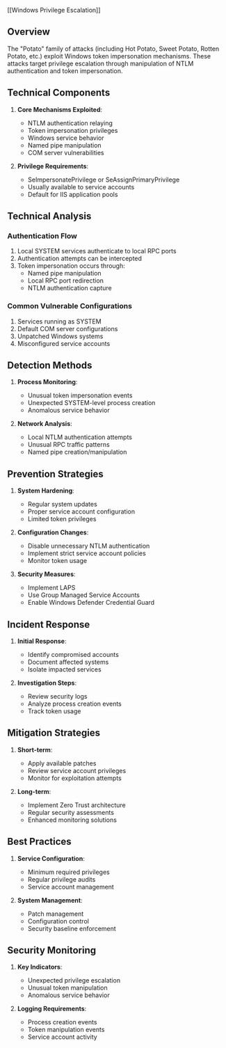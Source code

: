[[Windows Privilege Escalation]]
## Overview
The "Potato" family of attacks (including Hot Potato, Sweet Potato, Rotten Potato, etc.) exploit Windows token impersonation mechanisms. These attacks target privilege escalation through manipulation of NTLM authentication and token impersonation.

## Technical Components
1. **Core Mechanisms Exploited**:
   - NTLM authentication relaying
   - Token impersonation privileges
   - Windows service behavior
   - Named pipe manipulation
   - COM server vulnerabilities

2. **Privilege Requirements**:
   - SeImpersonatePrivilege or SeAssignPrimaryPrivilege
   - Usually available to service accounts
   - Default for IIS application pools

## Technical Analysis
### Authentication Flow
1. Local SYSTEM services authenticate to local RPC ports
2. Authentication attempts can be intercepted
3. Token impersonation occurs through:
   - Named pipe manipulation
   - Local RPC port redirection
   - NTLM authentication capture

### Common Vulnerable Configurations
1. Services running as SYSTEM
2. Default COM server configurations
3. Unpatched Windows systems
4. Misconfigured service accounts

## Detection Methods
1. **Process Monitoring**:
   - Unusual token impersonation events
   - Unexpected SYSTEM-level process creation
   - Anomalous service behavior

2. **Network Analysis**:
   - Local NTLM authentication attempts
   - Unusual RPC traffic patterns
   - Named pipe creation/manipulation

## Prevention Strategies
1. **System Hardening**:
   - Regular system updates
   - Proper service account configuration
   - Limited token privileges

2. **Configuration Changes**:
   - Disable unnecessary NTLM authentication
   - Implement strict service account policies
   - Monitor token usage

3. **Security Measures**:
   - Implement LAPS
   - Use Group Managed Service Accounts
   - Enable Windows Defender Credential Guard

## Incident Response
1. **Initial Response**:
   - Identify compromised accounts
   - Document affected systems
   - Isolate impacted services

2. **Investigation Steps**:
   - Review security logs
   - Analyze process creation events
   - Track token usage

## Mitigation Strategies
1. **Short-term**:
   - Apply available patches
   - Review service account privileges
   - Monitor for exploitation attempts

2. **Long-term**:
   - Implement Zero Trust architecture
   - Regular security assessments
   - Enhanced monitoring solutions

## Best Practices
1. **Service Configuration**:
   - Minimum required privileges
   - Regular privilege audits
   - Service account management

2. **System Management**:
   - Patch management
   - Configuration control
   - Security baseline enforcement

## Security Monitoring
1. **Key Indicators**:
   - Unexpected privilege escalation
   - Unusual token manipulation
   - Anomalous service behavior

2. **Logging Requirements**:
   - Process creation events
   - Token manipulation events
   - Service account activity